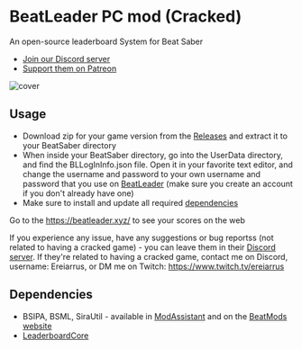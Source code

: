 ﻿# BeatLeader PC mod (Cracked)

An open-source leaderboard System for Beat Saber
- [Join our Discord server](https://discord.gg/2RG5YVqtG6)
- [Support them on Patreon](https://www.patreon.com/beatleader)

![cover](./Media/cover.png)

## Usage

- Download zip for your game version from the [Releases](https://github.com/Ereiarrus/beatleader-mod/releases) and extract it to your BeatSaber directory
- When inside your BeatSaber directory, go into the UserData directory, and find the BLLogInInfo.json file. Open it in your favorite text editor, and change the username and password to your own username and password that you use on [BeatLeader](https://www.beatleader.xyz/) (make sure you create an account if you don't already have one)
- Make sure to install and update all required [dependencies](#dependencies)

Go to the https://beatleader.xyz/ to see your scores on the web

If you experience any issue, have any suggestions or bug reportss (not related to having a cracked game) - you can leave them in their [Discord server](https://discord.gg/2RG5YVqtG6). If they're related to having a cracked game, contact me on Discord, username: Ereiarrus, or DM me on Twitch: https://www.twitch.tv/ereiarrus

## Dependencies

- BSIPA, BSML, SiraUtil - available in [ModAssistant](https://github.com/Assistant/ModAssistant/releases/latest) and on the [BeatMods website](https://beatmods.com/#/mods)
- [LeaderboardCore](https://github.com/rithik-b/LeaderboardCore)
